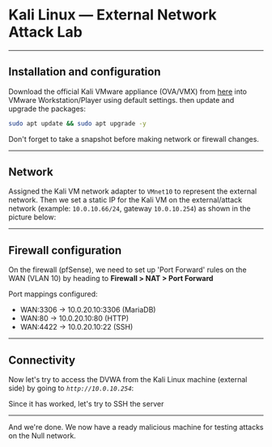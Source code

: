 # Kali Linux — External Network Attack Lab


---

## Installation and configuration

Download the official Kali VMware appliance (OVA/VMX) from [here](https://www.kali.org/get-kali/#kali-virtual-machines) into VMware Workstation/Player using default settings. then update and upgrade the packages:

```bash
sudo apt update && sudo apt upgrade -y
```

Don't forget to take a snapshot before making network or firewall changes.

---

## Network

Assigned the Kali VM network adapter to `VMnet10` to represent the external network. Then we set a static IP for the Kali VM on the external/attack network (example: `10.0.10.66/24`, gateway `10.0.10.254`) as shown in the picture below:

---

## Firewall configuration

On the firewall (pfSense), we need to set up 'Port Forward' rules on the WAN (VLAN 10) by heading to **Firewall > NAT > Port Forward**  

Port mappings configured:

- WAN:3306  → 10.0.20.10:3306 (MariaDB)
- WAN:80 → 10.0.20.10:80 (HTTP)
- WAN:4422 → 10.0.20.10:22 (SSH)

---

## Connectivity

Now let's try to access the DVWA from the Kali Linux machine (external side) by going to _`http://10.0.10.254`_:

Since it has worked, let's try to SSH the server


---

And we're done. We now have a ready malicious machine for testing attacks on the Null network.


